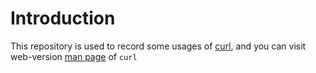 # Introduction
This repository is used to record some usages of [curl](https://github.com/curl/curl), and you can visit web-version
[man page](https://curl.haxx.se/docs/manpage.html) of ```curl```
